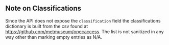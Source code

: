 ## Note on Classifications

Since the API does not expose the `classification` field the classifications dictionary is built from the csv found at https://github.com/metmuseum/opecaccess. The list is not sanitized in any way other than marking empty entries as N/A.

